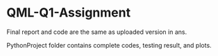 # QML-Q1-Assignment

Final report and code are the same as uploaded version in ans.

PythonProject folder contains complete codes, testing result, and plots.
